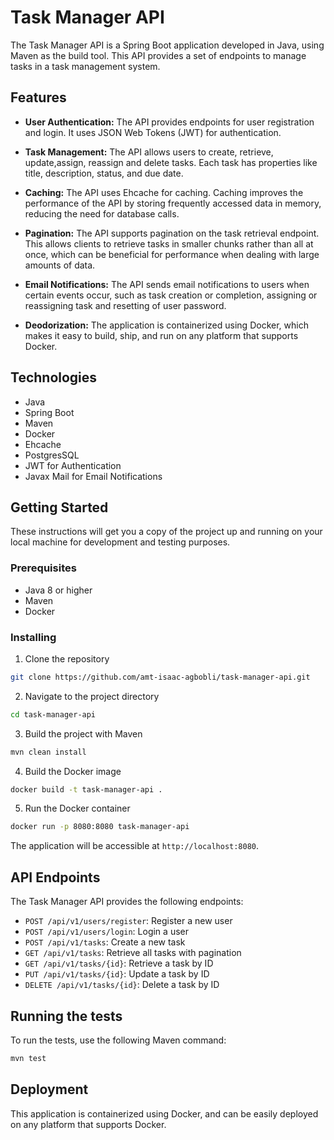 # Task Manager API

The Task Manager API is a Spring Boot application developed in Java, using Maven as the build tool. This API provides a set of endpoints to manage tasks in a task management system.

## Features

- **User Authentication:** The API provides endpoints for user registration and login. It uses JSON Web Tokens (JWT) for authentication.

- **Task Management:** The API allows users to create, retrieve, update,assign, reassign and delete tasks. Each task has properties like title, description, status, and due date.

- **Caching:** The API uses Ehcache for caching. Caching improves the performance of the API by storing frequently accessed data in memory, reducing the need for database calls.

- **Pagination:** The API supports pagination on the task retrieval endpoint. This allows clients to retrieve tasks in smaller chunks rather than all at once, which can be beneficial for performance when dealing with large amounts of data.

- **Email Notifications:** The API sends email notifications to users when certain events occur, such as task creation or completion, assigning or reassigning task and resetting of user password.

- **Deodorization:** The application is containerized using Docker, which makes it easy to build, ship, and run on any platform that supports Docker.

## Technologies

- Java
- Spring Boot
- Maven
- Docker
- Ehcache
- PostgresSQL
- JWT for Authentication
- Javax Mail for Email Notifications

## Getting Started

These instructions will get you a copy of the project up and running on your local machine for development and testing purposes.

### Prerequisites

- Java 8 or higher
- Maven
- Docker

### Installing

1. Clone the repository
```bash
git clone https://github.com/amt-isaac-agbobli/task-manager-api.git
```

2. Navigate to the project directory
```bash
cd task-manager-api
```

3. Build the project with Maven
```bash
mvn clean install
```

4. Build the Docker image
```bash
docker build -t task-manager-api .
```

5. Run the Docker container
```bash
docker run -p 8080:8080 task-manager-api
```

The application will be accessible at `http://localhost:8080`.

## API Endpoints

The Task Manager API provides the following endpoints:

- `POST /api/v1/users/register`: Register a new user
- `POST /api/v1/users/login`: Login a user
- `POST /api/v1/tasks`: Create a new task
- `GET /api/v1/tasks`: Retrieve all tasks with pagination
- `GET /api/v1/tasks/{id}`: Retrieve a task by ID
- `PUT /api/v1/tasks/{id}`: Update a task by ID
- `DELETE /api/v1/tasks/{id}`: Delete a task by ID

## Running the tests

To run the tests, use the following Maven command:

```bash
mvn test
```

## Deployment

This application is containerized using Docker, and can be easily deployed on any platform that supports Docker.

